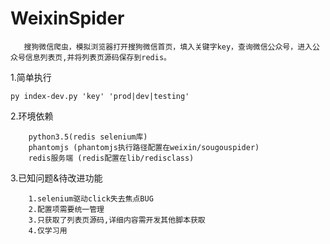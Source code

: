 # WeixinSpider
       搜狗微信爬虫，模拟浏览器打开搜狗微信首页，填入关键字key，查询微信公众号，进入公众号信息列表页,并将列表页源码保存到redis。

1.简单执行
```
py index-dev.py 'key' 'prod|dev|testing'

```

2.环境依赖
```
	python3.5(redis selenium库)
	phantomjs (phantomjs执行路径配置在weixin/sougouspider)
	redis服务端 (redis配置在lib/redisclass)
```

3.已知问题&待改进功能
```
    1.selenium驱动click失去焦点BUG
    2.配置项需要统一管理
    3.只获取了列表页源码,详细内容需开发其他脚本获取
    4.仅学习用
```
	
